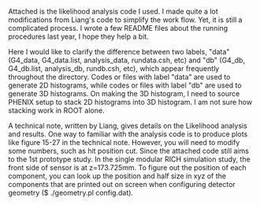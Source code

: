 

Attached is the likelihood analysis code I used. I made quite a lot modifications from Liang's code to simplify the work flow. Yet, it is still a complicated process. I wrote a few README files about the running procedures last year, I hope they help a bit.

 

Here I would like to clarify the difference between two labels, "data" (G4_data, G4_data.list, analysis_data, rundata.csh, etc) and "db" (G4_db, G4_db.list, analysis_db, rundb.csh, etc), which appear frequently throughout the directory. Codes or files with label "data" are used to generate 2D histograms, while codes or files with label "db" are used to generate 3D histograms. On making the 3D histogram, I need to source PHENIX setup to stack 2D histograms into 3D histogram. I am not sure how stacking work in ROOT alone.

 

A technical note, written by Liang, gives details on the Likelihood analysis and results. One way to familiar with the analysis code is to produce plots like figure 15-27 in the technical note. However, you will need to modify some numbers, such as hit position cut. Since the attached code still aims to the 1st prototype study. In the single modular RICH simulation study, the front side of sensor is at z=173.725mm. To figure out the position of each component, you can look up the position and half size in xyz of the components that are printed out on screen when configuring detector geometry ($ ./geometry.pl config.dat).

 

